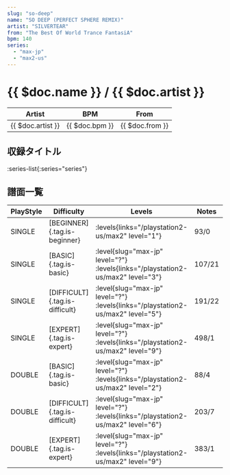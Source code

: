 ```yaml
---
slug: "so-deep"
name: "SO DEEP (PERFECT SPHERE REMIX)"
artist: "SILVERTEAR"
from: "The Best Of World Trance FantasiA"
bpm: 140
series:
  - "max-jp"
  - "max2-us"
---
```


# {{ $doc.name }} / {{ $doc.artist }}

|Artist|BPM|From|
|------|---|----|
|{{ $doc.artist }}|{{ $doc.bpm }}|{{ $doc.from }}|

## 収録タイトル

:series-list{:series="series"}

## 譜面一覧

|PlayStyle|Difficulty|Levels|Notes|Movie|
|---------|----------|------|-----|-----|
|SINGLE|[BEGINNER]{.tag.is-beginner}| :levels{links="/playstation2-us/max2" level="1"}|93/0||
|SINGLE|[BASIC]{.tag.is-basic}|<div class="field is-grouped is-grouped-multiline"> :level{slug="max-jp" level="?"} :levels{links="/playstation2-us/max2" level="3"}</div>|107/21||
|SINGLE|[DIFFICULT]{.tag.is-difficult}|<div class="field is-grouped is-grouped-multiline"> :level{slug="max-jp" level="?"} :levels{links="/playstation2-us/max2" level="5"}</div>|191/22||
|SINGLE|[EXPERT]{.tag.is-expert}|<div class="field is-grouped is-grouped-multiline"> :level{slug="max-jp" level="?"} :levels{links="/playstation2-us/max2" level="9"}</div>|498/1||
|DOUBLE|[BASIC]{.tag.is-basic}|<div class="field is-grouped is-grouped-multiline"> :level{slug="max-jp" level="?"} :levels{links="/playstation2-us/max2" level="2"}</div>|88/4||
|DOUBLE|[DIFFICULT]{.tag.is-difficult}|<div class="field is-grouped is-grouped-multiline"> :level{slug="max-jp" level="?"} :levels{links="/playstation2-us/max2" level="6"}</div>|203/7||
|DOUBLE|[EXPERT]{.tag.is-expert}|<div class="field is-grouped is-grouped-multiline"> :level{slug="max-jp" level="?"} :levels{links="/playstation2-us/max2" level="9"}</div>|383/1||
